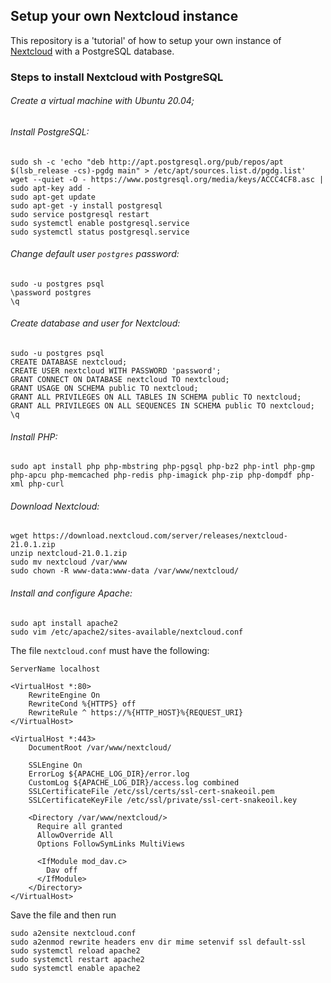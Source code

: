 ## Setup your own Nextcloud instance

This repository is a 'tutorial' of how to setup your own instance of [Nextcloud](https://nextcloud.com) with a PostgreSQL database.

### Steps to install Nextcloud with PostgreSQL

###### Create a virtual machine with Ubuntu 20.04;

###### Install PostgreSQL:

```
sudo sh -c 'echo "deb http://apt.postgresql.org/pub/repos/apt $(lsb_release -cs)-pgdg main" > /etc/apt/sources.list.d/pgdg.list'
wget --quiet -O - https://www.postgresql.org/media/keys/ACCC4CF8.asc | sudo apt-key add -
sudo apt-get update
sudo apt-get -y install postgresql
sudo service postgresql restart
sudo systemctl enable postgresql.service
sudo systemctl status postgresql.service
```

###### Change default user `postgres` password:

```
sudo -u postgres psql
\password postgres
\q
```

###### Create database and user for Nextcloud:

```
sudo -u postgres psql
CREATE DATABASE nextcloud;
CREATE USER nextcloud WITH PASSWORD 'password';
GRANT CONNECT ON DATABASE nextcloud TO nextcloud;
GRANT USAGE ON SCHEMA public TO nextcloud;
GRANT ALL PRIVILEGES ON ALL TABLES IN SCHEMA public TO nextcloud;
GRANT ALL PRIVILEGES ON ALL SEQUENCES IN SCHEMA public TO nextcloud;
\q
```

###### Install PHP:

```
sudo apt install php php-mbstring php-pgsql php-bz2 php-intl php-gmp php-apcu php-memcached php-redis php-imagick php-zip php-dompdf php-xml php-curl
```

###### Download Nextcloud:

```
wget https://download.nextcloud.com/server/releases/nextcloud-21.0.1.zip
unzip nextcloud-21.0.1.zip
sudo mv nextcloud /var/www
sudo chown -R www-data:www-data /var/www/nextcloud/
```

###### Install and configure Apache:

```
sudo apt install apache2
sudo vim /etc/apache2/sites-available/nextcloud.conf
```

The file `nextcloud.conf` must have the following:

```
ServerName localhost

<VirtualHost *:80>
    RewriteEngine On
    RewriteCond %{HTTPS} off
    RewriteRule ^ https://%{HTTP_HOST}%{REQUEST_URI}
</VirtualHost>

<VirtualHost *:443>
    DocumentRoot /var/www/nextcloud/

    SSLEngine On
    ErrorLog ${APACHE_LOG_DIR}/error.log
    CustomLog ${APACHE_LOG_DIR}/access.log combined
    SSLCertificateFile /etc/ssl/certs/ssl-cert-snakeoil.pem
    SSLCertificateKeyFile /etc/ssl/private/ssl-cert-snakeoil.key

    <Directory /var/www/nextcloud/>
      Require all granted
      AllowOverride All
      Options FollowSymLinks MultiViews

      <IfModule mod_dav.c>
        Dav off
      </IfModule>
    </Directory>
</VirtualHost>
```

Save the file and then run

```
sudo a2ensite nextcloud.conf
sudo a2enmod rewrite headers env dir mime setenvif ssl default-ssl
sudo systemctl reload apache2
sudo systemctl restart apache2
sudo systemctl enable apache2
```
